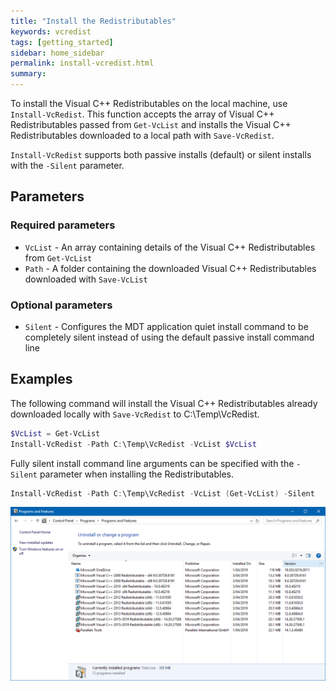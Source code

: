 ```yaml
---
title: "Install the Redistributables"
keywords: vcredist
tags: [getting_started]
sidebar: home_sidebar
permalink: install-vcredist.html
summary: 
---
```

To install the Visual C++ Redistributables on the local machine, use `Install-VcRedist`. This function accepts the array of Visual C++ Redistributables passed from `Get-VcList` and installs the Visual C++ Redistributables downloaded to a local path with `Save-VcRedist`.

`Install-VcRedist` supports both passive installs (default) or silent installs with the `-Silent` parameter.

## Parameters

### Required parameters

* `VcList` - An array containing details of the Visual C++ Redistributables from `Get-VcList`
* `Path` - A folder containing the downloaded Visual C++ Redistributables downloaded with `Save-VcList`

### Optional parameters

* `Silent` - Configures the MDT application quiet install command to be completely silent instead of using the default passive install command line

## Examples

The following command will install the Visual C++ Redistributables already downloaded locally with `Save-VcRedist` to C:\Temp\VcRedist.

```powershell
$VcList = Get-VcList
Install-VcRedist -Path C:\Temp\VcRedist -VcList $VcList
```

Fully silent install command line arguments can be specified with the `-Silent` parameter when installing the Redistributables.

```powershell
Install-VcRedist -Path C:\Temp\VcRedist -VcList (Get-VcList) -Silent
```

![Microsoft Visual C++ Redistributables installed on the local PC](https://raw.githubusercontent.com/aaronparker/docs/master/images/VisualCPrograms.PNG)
